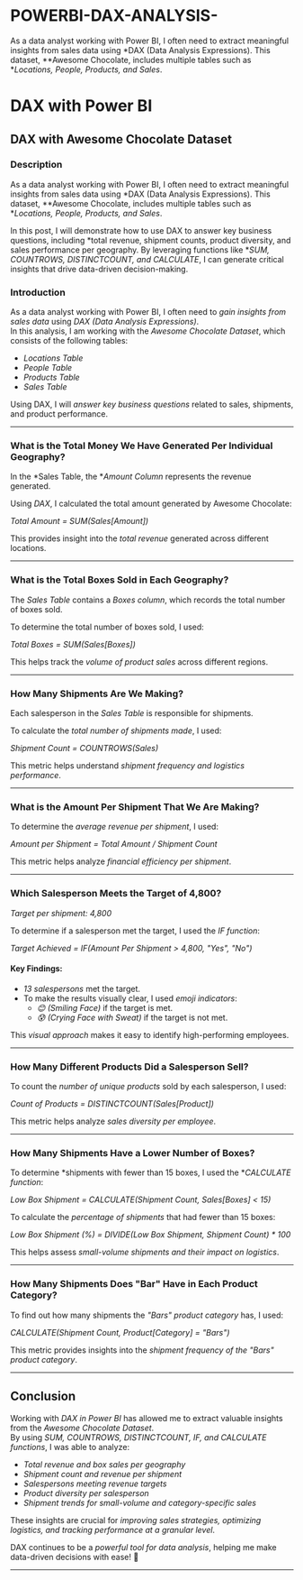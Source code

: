 # POWERBI-DAX-ANALYSIS-
As a data analyst working with Power BI, I often need to extract meaningful insights from sales data using *DAX (Data Analysis Expressions). This dataset, **Awesome Chocolate, includes multiple tables such as **Locations, People, Products, and Sales*.  
# DAX with Power BI  

## DAX with Awesome Chocolate Dataset  

### Description  
As a data analyst working with Power BI, I often need to extract meaningful insights from sales data using *DAX (Data Analysis Expressions). This dataset, **Awesome Chocolate, includes multiple tables such as **Locations, People, Products, and Sales*.  

In this post, I will demonstrate how to use DAX to answer key business questions, including *total revenue, shipment counts, product diversity, and sales performance per geography. By leveraging functions like **SUM, COUNTROWS, DISTINCTCOUNT, and CALCULATE*, I can generate critical insights that drive data-driven decision-making.

### Introduction  
As a data analyst working with Power BI, I often need to *gain insights from sales data* using *DAX (Data Analysis Expressions)*.  
In this analysis, I am working with the *Awesome Chocolate Dataset*, which consists of the following tables:  
- *Locations Table*  
- *People Table*  
- *Products Table*  
- *Sales Table*  

Using DAX, I will *answer key business questions* related to sales, shipments, and product performance.  

---

### What is the Total Money We Have Generated Per Individual Geography?  
In the *Sales Table, the **Amount Column* represents the revenue generated.  

Using *DAX*, I calculated the total amount generated by Awesome Chocolate:  

*Total Amount = SUM(Sales[Amount])*  

This provides insight into the *total revenue* generated across different locations.  

---

### What is the Total Boxes Sold in Each Geography?  
The *Sales Table* contains a *Boxes column*, which records the total number of boxes sold.  

To determine the total number of boxes sold, I used:  

*Total Boxes = SUM(Sales[Boxes])*  

This helps track the *volume of product sales* across different regions.  

---

### How Many Shipments Are We Making?  
Each salesperson in the *Sales Table* is responsible for shipments.  

To calculate the *total number of shipments made*, I used:  

*Shipment Count = COUNTROWS(Sales)*  

This metric helps understand *shipment frequency and logistics performance*.  

---

### What is the Amount Per Shipment That We Are Making?  
To determine the *average revenue per shipment*, I used:  

*Amount per Shipment = Total Amount / Shipment Count*  

This metric helps analyze *financial efficiency per shipment*.  

---

### Which Salesperson Meets the Target of 4,800?  
*Target per shipment: 4,800*  

To determine if a salesperson met the target, I used the *IF function*:  

*Target Achieved = IF(Amount Per Shipment > 4,800, "Yes", "No")*  

#### Key Findings:  
- *13 salespersons* met the target.  
- To make the results visually clear, I used *emoji indicators*:  
  - *😊 (Smiling Face)* if the target is met.  
  - *😰 (Crying Face with Sweat)* if the target is not met.  

This *visual approach* makes it easy to identify high-performing employees.  

---

### How Many Different Products Did a Salesperson Sell?  
To count the *number of unique products* sold by each salesperson, I used:  

*Count of Products = DISTINCTCOUNT(Sales[Product])*  

This metric helps analyze *sales diversity per employee*.  

---

### How Many Shipments Have a Lower Number of Boxes?  
To determine *shipments with fewer than 15 boxes, I used the **CALCULATE function*:  

*Low Box Shipment = CALCULATE(Shipment Count, Sales[Boxes] < 15)*  

To calculate the *percentage of shipments* that had fewer than 15 boxes:  

*Low Box Shipment (%) = DIVIDE(Low Box Shipment, Shipment Count) * 100*  

This helps assess *small-volume shipments and their impact on logistics*.  

---

### How Many Shipments Does "Bar" Have in Each Product Category?  
To find out how many shipments the *"Bars" product category* has, I used:  

*CALCULATE(Shipment Count, Product[Category] = "Bars")*  

This metric provides insights into the *shipment frequency of the "Bars" product category*.  

---

## Conclusion  
Working with *DAX in Power BI* has allowed me to extract valuable insights from the *Awesome Chocolate Dataset*.  
By using *SUM, COUNTROWS, DISTINCTCOUNT, IF, and CALCULATE functions*, I was able to analyze:  
- *Total revenue and box sales per geography*  
- *Shipment count and revenue per shipment*  
- *Salespersons meeting revenue targets*  
- *Product diversity per salesperson*  
- *Shipment trends for small-volume and category-specific sales*  

These insights are crucial for *improving sales strategies, optimizing logistics, and tracking performance at a granular level*.  

DAX continues to be a *powerful tool for data analysis*, helping me make data-driven decisions with ease! 🚀  

---

